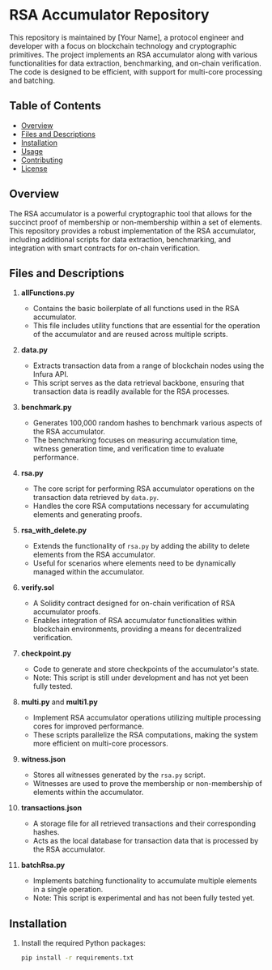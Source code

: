 # RSA Accumulator Repository

This repository is maintained by [Your Name], a protocol engineer and developer with a focus on blockchain technology and cryptographic primitives. The project implements an RSA accumulator along with various functionalities for data extraction, benchmarking, and on-chain verification. The code is designed to be efficient, with support for multi-core processing and batching.

## Table of Contents
- [Overview](#overview)
- [Files and Descriptions](#files-and-descriptions)
- [Installation](#installation)
- [Usage](#usage)
- [Contributing](#contributing)
- [License](#license)

## Overview
The RSA accumulator is a powerful cryptographic tool that allows for the succinct proof of membership or non-membership within a set of elements. This repository provides a robust implementation of the RSA accumulator, including additional scripts for data extraction, benchmarking, and integration with smart contracts for on-chain verification.

## Files and Descriptions

1. **allFunctions.py**
   - Contains the basic boilerplate of all functions used in the RSA accumulator.
   - This file includes utility functions that are essential for the operation of the accumulator and are reused across multiple scripts.

2. **data.py**
   - Extracts transaction data from a range of blockchain nodes using the Infura API.
   - This script serves as the data retrieval backbone, ensuring that transaction data is readily available for the RSA processes.

3. **benchmark.py**
   - Generates 100,000 random hashes to benchmark various aspects of the RSA accumulator.
   - The benchmarking focuses on measuring accumulation time, witness generation time, and verification time to evaluate performance.

4. **rsa.py**
   - The core script for performing RSA accumulator operations on the transaction data retrieved by `data.py`.
   - Handles the core RSA computations necessary for accumulating elements and generating proofs.

5. **rsa_with_delete.py**
   - Extends the functionality of `rsa.py` by adding the ability to delete elements from the RSA accumulator.
   - Useful for scenarios where elements need to be dynamically managed within the accumulator.

6. **verify.sol**
   - A Solidity contract designed for on-chain verification of RSA accumulator proofs.
   - Enables integration of RSA accumulator functionalities within blockchain environments, providing a means for decentralized verification.

7. **checkpoint.py**
   - Code to generate and store checkpoints of the accumulator's state.
   - Note: This script is still under development and has not yet been fully tested.

8. **multi.py** and **multi1.py**
   - Implement RSA accumulator operations utilizing multiple processing cores for improved performance.
   - These scripts parallelize the RSA computations, making the system more efficient on multi-core processors.

9. **witness.json**
   - Stores all witnesses generated by the `rsa.py` script.
   - Witnesses are used to prove the membership or non-membership of elements within the accumulator.

10. **transactions.json**
    - A storage file for all retrieved transactions and their corresponding hashes.
    - Acts as the local database for transaction data that is processed by the RSA accumulator.

11. **batchRsa.py**
    - Implements batching functionality to accumulate multiple elements in a single operation.
    - Note: This script is experimental and has not been fully tested yet.

## Installation

1. Install the required Python packages:
   ```bash
   pip install -r requirements.txt
